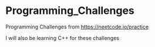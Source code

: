 # Programming_Challenges

Programming Challenges from
https://neetcode.io/practice 

I will also be learning C++ for these challenges
